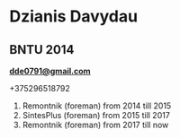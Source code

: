 # Dzianis Davydau

## BNTU 2014

**dde0791@gmail.com**

+375296518792

1. Remontnik (foreman) from 2014 till 2015
2. SintesPlus (foreman) from 2015 till 2017
3. Remontnik (foreman) from 2017 till now
